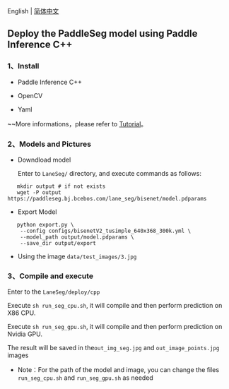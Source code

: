 English | [简体中文](README_CN.md)

## Deploy the PaddleSeg model using Paddle Inference C++


### 1、Install

- Paddle Inference C++

- OpenCV

- Yaml

~~More informations，please refer to [Tutorial](../../docs/deployment/inference/cpp_inference.md)。

### 2、Models and Pictures
 - Downdload model

   Enter to `LaneSeg/` directory, and execute commands as follows:
```shell
   mkdir output # if not exists
   wget -P output https://paddleseg.bj.bcebos.com/lane_seg/bisenet/model.pdparams
```
 - Export Model
```shell
   python export.py \
    --config configs/bisenetV2_tusimple_640x368_300k.yml \
    --model_path output/model.pdparams \
    --save_dir output/export
```  

 - Using the image `data/test_images/3.jpg`

### 3、Compile and execute
Enter to the `LaneSeg/deploy/cpp`

Execute `sh run_seg_cpu.sh`, it will compile and then perform prediction on X86 CPU.

Execute `sh run_seg_gpu.sh`, it will compile and then perform prediction on Nvidia GPU.

The result will be saved in the`out_img_seg.jpg` and `out_image_points.jpg` images

- Note：For the path of the model and image, you can change the files `run_seg_cpu.sh` and `run_seg_gpu.sh` as needed
